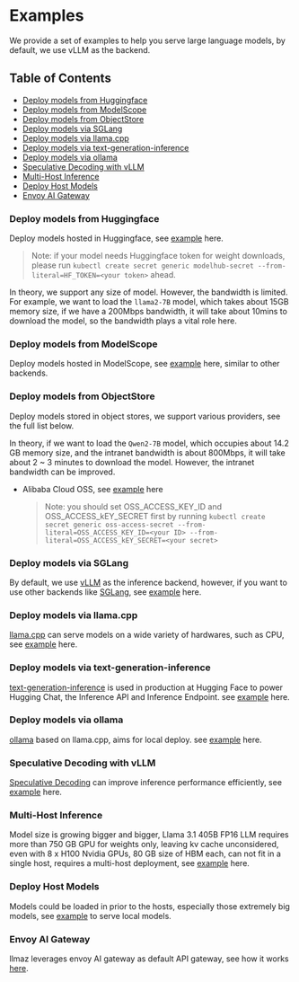 # Examples

We provide a set of examples to help you serve large language models, by default, we use vLLM as the backend.

## Table of Contents

- [Deploy models from Huggingface](#deploy-models-from-huggingface)
- [Deploy models from ModelScope](#deploy-models-from-modelscope)
- [Deploy models from ObjectStore](#deploy-models-from-objectstore)
- [Deploy models via SGLang](#deploy-models-via-sglang)
- [Deploy models via llama.cpp](#deploy-models-via-llamacpp)
- [Deploy models via text-generation-inference](#deploy-models-via-text-generation-inference)
- [Deploy models via ollama](#deploy-models-via-ollama)
- [Speculative Decoding with vLLM](#speculative-decoding-with-vllm)
- [Multi-Host Inference](#multi-host-inference)
- [Deploy Host Models](#deploy-host-models)
- [Envoy AI Gateway](#envoy-ai-gateway)

### Deploy models from Huggingface

Deploy models hosted in Huggingface, see [example](./huggingface/) here.

> Note: if your model needs Huggingface token for weight downloads, please run `kubectl create secret generic modelhub-secret --from-literal=HF_TOKEN=<your token>` ahead.

In theory, we support any size of model. However, the bandwidth is limited. For example, we want to load the `llama2-7B` model, which takes about 15GB memory size, if we have a 200Mbps bandwidth, it will take about 10mins to download the model, so the bandwidth plays a vital role here.

### Deploy models from ModelScope

Deploy models hosted in ModelScope, see [example](./modelscope/) here, similar to other backends.

### Deploy models from ObjectStore

Deploy models stored in object stores, we support various providers, see the full list below.

In theory, if we want to load the `Qwen2-7B` model, which occupies about 14.2 GB memory size, and the intranet bandwidth is about 800Mbps, it will take about 2 ~ 3 minutes to download the model. However, the intranet bandwidth can be improved.

- Alibaba Cloud OSS, see [example](./objstore-oss/) here

  > Note: you should set OSS_ACCESS_KEY_ID and OSS_ACCESS_kEY_SECRET first by running `kubectl create secret generic oss-access-secret --from-literal=OSS_ACCESS_KEY_ID=<your ID> --from-literal=OSS_ACCESS_kEY_SECRET=<your secret>`

### Deploy models via SGLang

By default, we use [vLLM](https://github.com/vllm-project/vllm) as the inference backend, however, if you want to use other backends like [SGLang](https://github.com/sgl-project/sglang), see [example](./sglang/) here.

### Deploy models via llama.cpp

[llama.cpp](https://github.com/ggerganov/llama.cpp) can serve models on a wide variety of hardwares, such as CPU, see [example](./llamacpp/) here.

### Deploy models via text-generation-inference

[text-generation-inference](https://github.com/huggingface/text-generation-inference) is used in production at Hugging Face to power Hugging Chat, the Inference API and Inference Endpoint. see [example](./tgi/) here.

### Deploy models via ollama

[ollama](https://github.com/ollama/ollama) based on llama.cpp, aims for local deploy. see [example](./ollama/) here.

### Speculative Decoding with vLLM

[Speculative Decoding](https://arxiv.org/abs/2211.17192) can improve inference performance efficiently, see [example](./speculative-decoding/vllm/) here.

### Multi-Host Inference

Model size is growing bigger and bigger, Llama 3.1 405B FP16 LLM requires more than 750 GB GPU for weights only, leaving kv cache unconsidered, even with 8 x H100 Nvidia GPUs, 80 GB size of HBM each, can not fit in a single host, requires a multi-host deployment, see [example](./multi-nodes/) here.

### Deploy Host Models

Models could be loaded in prior to the hosts, especially those extremely big models, see [example](./hostpath/) to serve local models.

### Envoy AI Gateway

llmaz leverages envoy AI gateway as default API gateway, see how it works [here](../envoy-ai-gateway.md).
